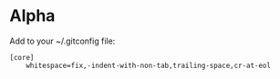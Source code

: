 Alpha
=====

Add to your ~/.gitconfig file:

    [core]
        whitespace=fix,-indent-with-non-tab,trailing-space,cr-at-eol
